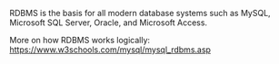 
RDBMS is the basis for all modern database systems such as MySQL, Microsoft SQL Server, Oracle, and Microsoft Access.

More on how RDBMS works logically:
https://www.w3schools.com/mysql/mysql_rdbms.asp